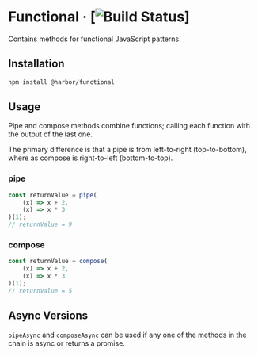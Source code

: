# Functional &middot; [![Build Status](https://travis-ci.com/jhorback/harbor-utils.svg?branch=packages/functional)]

Contains methods for functional JavaScript patterns.

## Installation
```sh
npm install @harbor/functional
```

## Usage
Pipe and compose methods combine functions; calling each function with the output of the last one.

The primary difference is that a pipe is from left-to-right (top-to-bottom), where as compose is right-to-left (bottom-to-top).

### pipe
```js
const returnValue = pipe(
    (x) => x + 2,
    (x) => x * 3
)(1);
// returnValue = 9
```

### compose
```js
const returnValue = compose(
    (x) => x + 2,
    (x) => x * 3
)(1);
// returnValue = 5
```


## Async Versions
`pipeAsync` and `composeAsync` can be used if any one of the methods in the chain is async or returns a promise.


